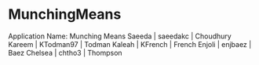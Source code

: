 # MunchingMeans
Application Name: Munching Means
Saeeda | saeedakc | Choudhury
Kareem | KTodman97 | Todman
Kaleah | KFrench | French
Enjoli | enjbaez | Baez
Chelsea | chtho3 | Thompson



